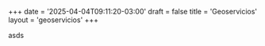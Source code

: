+++
date = '2025-04-04T09:11:20-03:00'
draft = false
title = 'Geoservicios'
layout = 'geoservicios'
+++

asds

